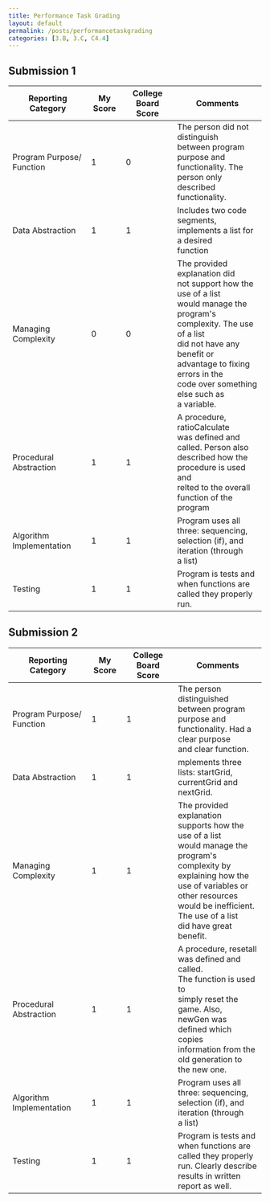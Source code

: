 ```yaml
---
title: Performance Task Grading
layout: default
permalink: /posts/performancetaskgrading
categories: [3.B, 3.C, C4.4]
---
```

## Submission 1
| Reporting Category        | My Score | College Board Score | Comments                                                                                                                                                                                                                                                    |
|---------------------------|----------|---------------------|-------------------------------------------------------------------------------------------------------------------------------------------------------------------------------------------------------------------------------------------------------------|
| Program Purpose/ Function | 1        | 0                   | The person did not distinguish<br>between program purpose and <br>functionality. The person only <br>described functionality.                                                                                                                               |
| Data Abstraction          | 1        | 1                   | Includes two code segments, <br>implements a list for a desired <br>function                                                                                                                                                                                |
| Managing Complexity       | 0        | 0                   | The provided explanation did<br>not support how the use of a list<br>would manage the program's <br>complexity. The use of a list <br>did not have any benefit or <br>advantage to fixing errors in the<br>code over something else such as<br>a variable.  |
| Procedural Abstraction    | 1        | 1                   | A procedure, ratioCalculate <br>was defined and called. Person also <br>described how the procedure is used and<br>relted to the overall function of the <br>program                                                                                        |
| Algorithm Implementation  | 1        | 1                   | Program uses all three: sequencing, <br>selection (if), and iteration (through <br>a list)                                                                                                                                                                  |
| Testing                   | 1        | 1                   | Program is tests and when functions are<br>called they properly run.                                                                                                                                                                                        |
## Submission 2
| Reporting Category        | My Score | College Board Score | Comments                                                                                                                                                                                                                                     |
|---------------------------|----------|---------------------|----------------------------------------------------------------------------------------------------------------------------------------------------------------------------------------------------------------------------------------------|
| Program Purpose/ Function | 1        | 1                   | The person distinguished<br>between program purpose and <br>functionality. Had a clear purpose <br>and clear function.                                                                                                                       |
| Data Abstraction          | 1        | 1                   | mplements three lists: startGrid, <br>currentGrid and nextGrid.                                                                                                                                                                              |
| Managing Complexity       | 1        | 1                   | The provided explanation<br>supports how the use of a list<br>would manage the program's <br>complexity by explaining how the<br>use of variables or other resources <br>would be inefficient. The use of a list <br>did have great benefit. |
| Procedural Abstraction    | 1        | 1                   | A procedure, resetall<br>was defined and called. <br>The function is used to <br>simply reset the game. Also, <br>newGen was defined which copies<br>information from the old generation to <br>the new one.                                 |
| Algorithm Implementation  | 1        | 1                   | Program uses all three: sequencing, <br>selection (if), and iteration (through <br>a list)                                                                                                                                                   |
| Testing                   | 1        | 1                   | Program is tests and when functions are<br>called they properly run. Clearly describe <br>results in written report as well.                                                                                                                 |